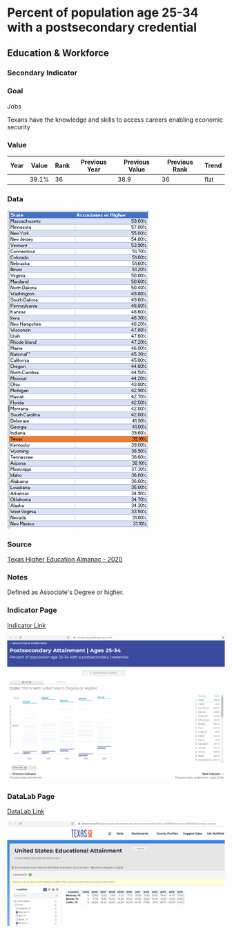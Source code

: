 # Percent of population age 25-34 with a postsecondary credential

## Education & Workforce

### Secondary Indicator

### **Goal**

Jobs

Texans have the knowledge and skills to access careers enabling economic security


### Value


| Year |  Value      | Rank     | Previous Year   | Previous Value | Previous Rank | Trend | 
| ----------- | ----------- | ----------- | ----------- | ----------- | ----------- | -----------|
|             | 39.1%       |     36      |             |    38.9     | 36          | flat       | 



### Data

![associates](./associates.PNG)
 

### Source

[Texas Higher Education Almanac - 2020](http://reportcenter.highered.texas.gov/agency-publication/almanac/2020-texas-public-higher-education-almanac/)

### Notes
Defined as Associate's Degree or higher.


### Indicator Page

[Indicator Link](https://indicators.texas2036.org/indicator/46)

![page](./indicator_ps.PNG)

### DataLab Page

[DataLab Link](https://datalab.texas2036.org/qssadab/united-states-educational-attainment?location=1005920&indicator=1003870&accesskey=chazdpc)

![page](./datalab_attainment.PNG)
